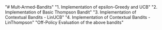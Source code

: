 "# Mult-Armed-Bandits" 
"1. Implementation of epsilon-Greedy and UCB" 
"2. Implementation of Basic Thompson Bandit" 
"3. Implementation of Contextual Bandits - LinUCB" 
"4. Implementation of Contextual Bandits - LinThompson" 
"Off-Policy Evaluation of the above bandits" 
